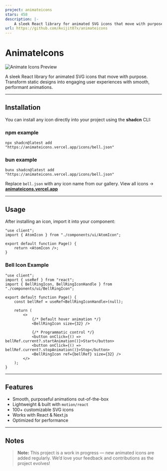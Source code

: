 ```yaml
---
project: animateicons
stars: 458
description: |-
    A sleek React library for animated SVG icons that move with purpose. Transform static designs into engaging user experiences with smooth, performant animations.
url: https://github.com/Avijit07x/animateicons
---
```


# AnimateIcons

![Animate Icons Preview](https://animateicons.vercel.app/_next/static/media/og.8b896778.png)

A sleek React library for animated SVG icons that move with purpose. Transform static designs into engaging user experiences with smooth, performant animations.

---

## Installation

You can install any icon directly into your project using the **shadcn** CLI:

### npm example

```
npx shadcn@latest add "https://animateicons.vercel.app/icons/bell.json"
```

### bun example

```
bunx shadcn@latest add "https://animateicons.vercel.app/icons/bell.json"
```

Replace `bell.json` with any icon name from our gallery.
View all icons → **[animateicons.vercel.app](https://animateicons.vercel.app)**

---

## Usage

After installing an icon, import it into your component:

```tsx
"use client";
import { AtomIcon } from "./components/ui/AtomIcon";

export default function Page() {
	return <AtomIcon />;
}
```

### Bell Icon Example

```tsx
"use client";
import { useRef } from "react";
import { BellRingIcon, BellRingIconHandle } from "./components/ui/BellRingIcon";

export default function Page() {
	const bellRef = useRef<BellRingIconHandle>(null);

	return (
		<>
			{/* Default hover animation */}
			<BellRingIcon size={32} />

			{/* Programmatic control */}
			<button onClick={() => bellRef.current?.startAnimation()}>Start</button>
			<button onClick={() => bellRef.current?.stopAnimation()}>Stop</button>
			<BellRingIcon ref={bellRef} size={32} />
		</>
	);
}
```

---

## Features

- Smooth, purposeful animations out-of-the-box
- Lightweight & built with `motion/react`
- 100+ customizable SVG icons
- Works with React & Next.js
- Optimized for performance

---

## Notes

> **Note:** This project is a work in progress — new animated icons are added regularly.
> We’d love your feedback and contributions as the project evolves!

